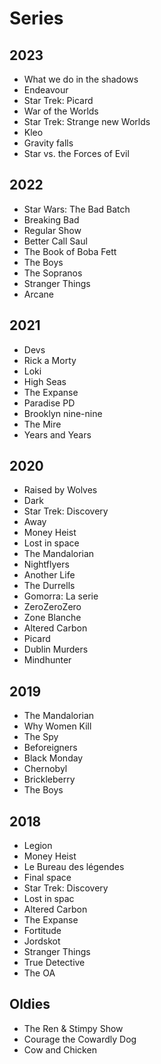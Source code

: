 # Series

## 2023

* What we do in the shadows
* Endeavour
* Star Trek: Picard
* War of the Worlds
* Star Trek: Strange new Worlds
* Kleo
* Gravity falls
* Star vs. the Forces of Evil

## 2022

* Star Wars: The Bad Batch
* Breaking Bad
* Regular Show
* Better Call Saul
* The Book of Boba Fett
* The Boys
* The Sopranos
* Stranger Things
* Arcane

## 2021

* Devs
* Rick a Morty
* Loki
* High Seas
* The Expanse
* Paradise PD
* Brooklyn nine-nine
* The Mire
* Years and Years

## 2020

* Raised by Wolves
* Dark
* Star Trek: Discovery
* Away
* Money Heist
* Lost in space
* The Mandalorian
* Nightflyers
* Another Life
* The Durrells
* Gomorra: La serie
* ZeroZeroZero
* Zone Blanche
* Altered Carbon
* Picard
* Dublin Murders
* Mindhunter

## 2019

* The Mandalorian
* Why Women Kill
* The Spy
* Beforeigners
* Black Monday
* Chernobyl
* Brickleberry
* The Boys

## 2018

* Legion
* Money Heist
* Le Bureau des légendes
* Final space
* Star Trek: Discovery
* Lost in spac
* Altered Carbon
* The Expanse
* Fortitude
* Jordskot
* Stranger Things
* True Detective
* The OA

## Oldies

* The Ren & Stimpy Show
* Courage the Cowardly Dog
* Cow and Chicken